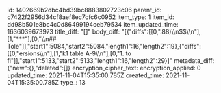 id: 1402669b2dbc4bd39bc8883802723c06
parent_id: c7422f2956d34cf8aef8ec7cfc6c0952
item_type: 1
item_id: dd98b501e8bc4c0d86499194ceb79534
item_updated_time: 1636039673973
title_diff: "[]"
body_diff: "[{\"diffs\":[[0,\".88)\\\n$$\\\n\"],[1,\"***\"],[0,\"\\\n## Tole\"]],\"start1\":5084,\"start2\":5084,\"length1\":16,\"length2\":19},{\"diffs\":[[0,\"ersions\\\n\"],[1,\"k1 table A-9\\\n\"],[0,\"1. to fi\"]],\"start1\":5133,\"start2\":5133,\"length1\":16,\"length2\":29}]"
metadata_diff: {"new":{},"deleted":[]}
encryption_cipher_text: 
encryption_applied: 0
updated_time: 2021-11-04T15:35:00.785Z
created_time: 2021-11-04T15:35:00.785Z
type_: 13